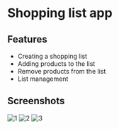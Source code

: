 # Shopping list app

## Features
- Creating a shopping list
- Adding products to the list
- Remove products from the list
- List management


## Screenshots

![1](https://github.com/Maciejak13/Shopping-List/assets/80692044/9bc09d23-9fe8-49d3-902d-ee22d76eab07)
![2](https://github.com/Maciejak13/Shopping-List/assets/80692044/cf409396-e3bd-4e85-aada-d6f5bcdbe5c0)
![3](https://github.com/Maciejak13/Shopping-List/assets/80692044/363f878a-90d1-487e-8e73-6d757d439e8e)
